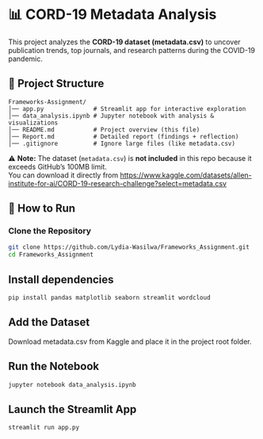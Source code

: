 # 📊 CORD-19 Metadata Analysis  

This project analyzes the **CORD-19 dataset (metadata.csv)** to uncover publication trends, top journals, and research patterns during the COVID-19 pandemic.  

## 📂 Project Structure  
```
Frameworks-Assignment/
│── app.py              # Streamlit app for interactive exploration
│── data_analysis.ipynb # Jupyter notebook with analysis & visualizations
│── README.md           # Project overview (this file)
│── Report.md           # Detailed report (findings + reflection)
│── .gitignore          # Ignore large files (like metadata.csv)
```

⚠️ **Note:** The dataset (`metadata.csv`) is **not included** in this repo because it exceeds GitHub’s 100MB limit.  
You can download it directly from https://www.kaggle.com/datasets/allen-institute-for-ai/CORD-19-research-challenge?select=metadata.csv

## 🚀 How to Run  

### Clone the Repository  
```bash
git clone https://github.com/Lydia-Wasilwa/Frameworks_Assignment.git
cd Frameworks_Assignment

```
## Install dependencies
```bash
pip install pandas matplotlib seaborn streamlit wordcloud

```
## Add the Dataset
Download metadata.csv from Kaggle and place it in the project root folder.

## Run the Notebook
```bash
jupyter notebook data_analysis.ipynb

```

## Launch the Streamlit App
```bash
streamlit run app.py
```
